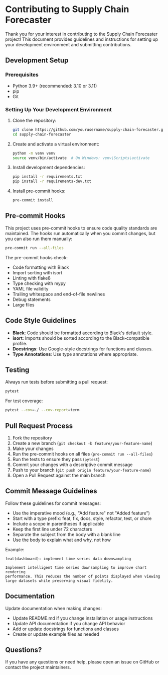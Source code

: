# Contributing to Supply Chain Forecaster

Thank you for your interest in contributing to the Supply Chain Forecaster project! This document provides guidelines and instructions for setting up your development environment and submitting contributions.

## Development Setup

### Prerequisites

- Python 3.9+ (recommended: 3.10 or 3.11)
- pip
- Git

### Setting Up Your Development Environment

1. Clone the repository:
   ```bash
   git clone https://github.com/yourusername/supply-chain-forecaster.git
   cd supply-chain-forecaster
   ```

2. Create and activate a virtual environment:
   ```bash
   python -m venv venv
   source venv/bin/activate  # On Windows: venv\Scripts\activate
   ```

3. Install development dependencies:
   ```bash
   pip install -r requirements.txt
   pip install -r requirements-dev.txt
   ```

4. Install pre-commit hooks:
   ```bash
   pre-commit install
   ```

## Pre-commit Hooks

This project uses pre-commit hooks to ensure code quality standards are maintained. The hooks run automatically when you commit changes, but you can also run them manually:

```bash
pre-commit run --all-files
```

The pre-commit hooks check:
- Code formatting with Black
- Import sorting with isort
- Linting with flake8
- Type checking with mypy
- YAML file validity
- Trailing whitespace and end-of-file newlines
- Debug statements
- Large files

## Code Style Guidelines

- **Black**: Code should be formatted according to Black's default style.
- **isort**: Imports should be sorted according to the Black-compatible profile.
- **Docstrings**: Use Google-style docstrings for functions and classes.
- **Type Annotations**: Use type annotations where appropriate.

## Testing

Always run tests before submitting a pull request:

```bash
pytest
```

For test coverage:

```bash
pytest --cov=./ --cov-report=term
```

## Pull Request Process

1. Fork the repository
2. Create a new branch (`git checkout -b feature/your-feature-name`)
3. Make your changes
4. Run the pre-commit hooks on all files (`pre-commit run --all-files`)
5. Run the tests to ensure they pass (`pytest`)
6. Commit your changes with a descriptive commit message
7. Push to your branch (`git push origin feature/your-feature-name`)
8. Open a Pull Request against the main branch

## Commit Message Guidelines

Follow these guidelines for commit messages:
- Use the imperative mood (e.g., "Add feature" not "Added feature")
- Start with a type prefix: feat, fix, docs, style, refactor, test, or chore
- Include a scope in parentheses if applicable
- Keep the first line under 72 characters
- Separate the subject from the body with a blank line
- Use the body to explain what and why, not how

Example:
```
feat(dashboard): implement time series data downsampling

Implement intelligent time series downsampling to improve chart rendering 
performance. This reduces the number of points displayed when viewing 
large datasets while preserving visual fidelity.
```

## Documentation

Update documentation when making changes:
- Update README.md if you change installation or usage instructions
- Update API documentation if you change API behavior
- Add or update docstrings for functions and classes
- Create or update example files as needed

## Questions?

If you have any questions or need help, please open an issue on GitHub or contact the project maintainers.